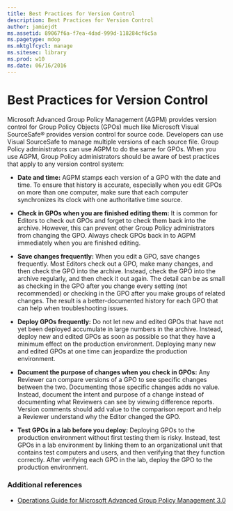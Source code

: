 ```yaml
---
title: Best Practices for Version Control
description: Best Practices for Version Control
author: jamiejdt
ms.assetid: 89067f6a-f7ea-4dad-999d-118284cf6c5a
ms.pagetype: mdop
ms.mktglfcycl: manage
ms.sitesec: library
ms.prod: w10
ms.date: 06/16/2016
---
```



# Best Practices for Version Control


Microsoft Advanced Group Policy Management (AGPM) provides version control for Group Policy Objects (GPOs) much like Microsoft Visual SourceSafe® provides version control for source code. Developers can use Visual SourceSafe to manage multiple versions of each source file. Group Policy administrators can use AGPM to do the same for GPOs. When you use AGPM, Group Policy administrators should be aware of best practices that apply to any version control system:

-   **Date and time:** AGPM stamps each version of a GPO with the date and time. To ensure that history is accurate, especially when you edit GPOs on more than one computer, make sure that each computer synchronizes its clock with one authoritative time source.

-   **Check in GPOs when you are finished editing them:** It is common for Editors to check out GPOs and forget to check them back into the archive. However, this can prevent other Group Policy administrators from changing the GPO. Always check GPOs back in to AGPM immediately when you are finished editing.

-   **Save changes frequently:** When you edit a GPO, save changes frequently. Most Editors check out a GPO, make many changes, and then check the GPO into the archive. Instead, check the GPO into the archive regularly, and then check it out again. The detail can be as small as checking in the GPO after you change every setting (not recommended) or checking in the GPO after you make groups of related changes. The result is a better-documented history for each GPO that can help when troubleshooting issues.

-   **Deploy GPOs frequently:** Do not let new and edited GPOs that have not yet been deployed accumulate in large numbers in the archive. Instead, deploy new and edited GPOs as soon as possible so that they have a minimum effect on the production environment. Deploying many new and edited GPOs at one time can jeopardize the production environment.

-   **Document the purpose of changes when you check in GPOs:** Any Reviewer can compare versions of a GPO to see specific changes between the two. Documenting those specific changes adds no value. Instead, document the intent and purpose of a change instead of documenting what Reviewers can see by viewing difference reports. Version comments should add value to the comparison report and help a Reviewer understand why the Editor changed the GPO.

-   **Test GPOs in a lab before you deploy:** Deploying GPOs to the production environment without first testing them is risky. Instead, test GPOs in a lab environment by linking them to an organizational unit that contains test computers and users, and then verifying that they function correctly. After verifying each GPO in the lab, deploy the GPO to the production environment.

### Additional references

-   [Operations Guide for Microsoft Advanced Group Policy Management 3.0](operations-guide-for-microsoft-advanced-group-policy-management-30-agpm30ops.md)

 

 





